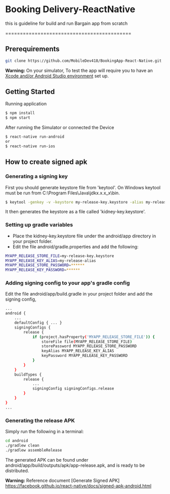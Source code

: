 # Booking Delivery-ReactNative

this is guideline for build and run Bargain app from scratch

===========================================

## Prerequirements

```sh
git clone https://github.com/MobileDev418/BookingApp-React-Native.git
```

**Warning:** On your simulator, To test the app will require you to have an [Xcode and/or Android Studio environment](https://facebook.github.io/react-native/docs/getting-started.html) set up.

## Getting Started

Running application

```sh
$ npm install
$ npm start
```

After running the Simulator or connected the Device
```sh
$ react-native run-android
or
$ react-native run-ios
```

## How to create signed apk

### Generating a signing key

First you should generate keystore file from 'keytool'. On Windows keytool must be run from C:\Program Files\Java\jdkx.x.x_x\bin.
```sh
$ keytool -genkey -v -keystore my-release-key.keystore -alias my-release-alias -keyalg RSA -keysize 2048 -validity 10000
```
It then generates the keystore as a file called 'kidney-key.keystore'.

### Setting up gradle variables

- Place the kidney-key.keystore file under the android/app directory in your project folder.
- Edit the file android/gradle.properties and add the following:

```sh 
MYAPP_RELEASE_STORE_FILE=my-release-key.keystore
MYAPP_RELEASE_KEY_ALIAS=my-release-alias
MYAPP_RELEASE_STORE_PASSWORD=******
MYAPP_RELEASE_KEY_PASSWORD=******
```
### Adding signing config to your app's gradle config

Edit the file android/app/build.gradle in your project folder and add the signing config,

```sh
...
android {
    ...
    defaultConfig { ... }
    signingConfigs {
        release {
            if (project.hasProperty('MYAPP_RELEASE_STORE_FILE')) {
                storeFile file(MYAPP_RELEASE_STORE_FILE)
                storePassword MYAPP_RELEASE_STORE_PASSWORD
                keyAlias MYAPP_RELEASE_KEY_ALIAS
                keyPassword MYAPP_RELEASE_KEY_PASSWORD
            }
        }
    }
    buildTypes {
        release {
            ...
            signingConfig signingConfigs.release
        }
    }
}
...
```

### Generating the release APK

Simply run the following in a terminal:
```sh
cd android
./gradlew clean
./gradlew assembleRelease
```

The generated APK can be found under android/app/build/outputs/apk/app-release.apk, and is ready to be distributed.

**Warning:** Reference document [Generate Signed APK]
https://facebook.github.io/react-native/docs/signed-apk-android.html

###


